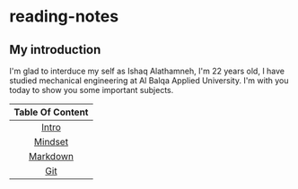 # reading-notes

## My introduction
I'm glad to interduce my self as Ishaq Alathamneh, I'm 22 years old, I have studied mechanical engineering at Al Balqa Applied University.
I'm with you today to show you some important subjects.



| Table Of Content  | 
| :-----------------: | 
 | [Intro](https://ishaqalathamneh.github.io/reading-notes/)        |  
| [Mindset](https://ishaqalathamneh.github.io/reading-notes/mindset)|  
| [Markdown](https://ishaqalathamneh.github.io/reading-notes/markdown)|           
| [Git](https://ishaqalathamneh.github.io/reading-notes/Git)        |  
